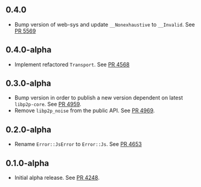 ## 0.4.0

- Bump version of web-sys and update `__Nonexhaustive` to `__Invalid`.
  See [PR 5569](https://github.com/libp2p/rust-libp2p/pull/5569)

## 0.4.0-alpha

- Implement refactored `Transport`.
  See [PR 4568](https://github.com/libp2p/rust-libp2p/pull/4568)

## 0.3.0-alpha

- Bump version in order to publish a new version dependent on latest `libp2p-core`.
  See [PR 4959](https://github.com/libp2p/rust-libp2p/pull/4959).
- Remove `libp2p_noise` from the public API.
  See [PR 4969](https://github.com/libp2p/rust-libp2p/pull/4969).

## 0.2.0-alpha

- Rename `Error::JsError` to `Error::Js`.
  See [PR 4653](https://github.com/libp2p/rust-libp2p/pull/4653)

## 0.1.0-alpha

- Initial alpha release.
  See [PR 4248].

[PR 4248]: https://github.com/libp2p/rust-libp2p/pull/4248
